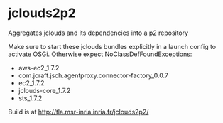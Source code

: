 jclouds2p2
==========

Aggregates jclouds and its dependencies into a p2 repository

Make sure to start these jclouds bundles explicitly in a launch config to activate OSGi. Otherwise expect NoClassDefFoundExceptions:

* aws-ec2_1.7.2
* com.jcraft.jsch.agentproxy.connector-factory_0.0.7
* ec2_1.7.2
* jclouds-core_1.7.2
* sts_1.7.2


Build is at http://tla.msr-inria.inria.fr/jclouds2p2/
